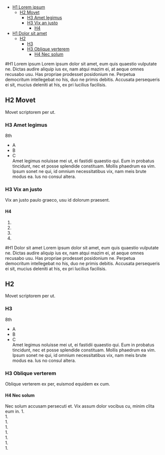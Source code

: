 <!-- TOC depthFrom:1 depthTo:6 withLinks:1 updateOnSave:1 orderedList:0 -->

- [H1  Lorem ipsum](#h1-lorem-ipsum)
	- [H2  Movet](#h2-movet)
		- [H3  Amet legimus](#h3-amet-legimus)
		- [H3  Vix an justo](#h3-vix-an-justo)
			- [H4](#h4)
- [H1  Dolor sit amet](#h1-dolor-sit-amet)
	- [H2](#h2)
		- [H3](#h3)
		- [H3  Oblique verterem](#h3-oblique-verterem)
			- [H4 Nec solum](#h4-nec-solum)

<!-- /TOC -->

#H1  Lorem ipsum
Lorem ipsum dolor sit amet, eum quis quaestio vulputate ne. Dictas audire aliquip ius ex, nam atqui mazim ei, at aeque omnes recusabo usu. Has propriae prodesset posidonium ne. Perpetua democritum intellegebat no his, duo ne primis debitis. Accusata persequeris ei sit, mucius deleniti at his, ex pri lucilius facilisis.

## H2  Movet
Movet scriptorem per ut.
### H3  Amet legimus  
8th
- A  
- B  
- C  
Amet legimus noluisse mei ut, ei fastidii quaestio qui. Eum in probatus tincidunt, nec et posse splendide constituam. Mollis phaedrum ea vim. Ipsum sonet ne qui, id omnium necessitatibus vix, nam meis brute modus ea. Ius no consul altera.

### H3  Vix an justo  
Vix an justo paulo graeco, usu id dolorum praesent.
#### H4
1.  
1.  
1.  
1.  

#H1  Dolor sit amet
Lorem ipsum dolor sit amet, eum quis quaestio vulputate ne. Dictas audire aliquip ius ex, nam atqui mazim ei, at aeque omnes recusabo usu. Has propriae prodesset posidonium ne. Perpetua democritum intellegebat no his, duo ne primis debitis. Accusata persequeris ei sit, mucius deleniti at his, ex pri lucilius facilisis.

## H2  
Movet scriptorem per ut.
### H3  
8th
- A  
- B  
- C  
Amet legimus noluisse mei ut, ei fastidii quaestio qui. Eum in probatus tincidunt, nec et posse splendide constituam. Mollis phaedrum ea vim. Ipsum sonet ne qui, id omnium necessitatibus vix, nam meis brute modus ea. Ius no consul altera.

### H3  Oblique verterem  
Oblique verterem ex per, euismod equidem ex cum.
#### H4 Nec solum
Nec solum accusam persecuti et. Vix assum dolor vocibus cu, minim clita eum in.
1.  
1.  
1.  
1.  
1.  
1.  
1.  
1.  
